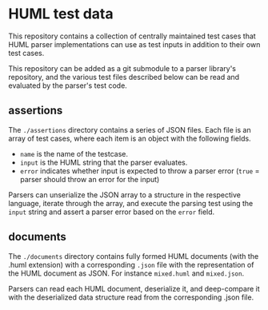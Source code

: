 # HUML test data

This repository contains a collection of centrally maintained test cases that HUML parser implementations can use as test inputs in addition to their own test cases.

This repository can be added as a git submodule to a parser library's repository, and the various test files described below can be read and evaluated by the parser's test code.

## assertions
The `./assertions` directory contains a series of JSON files. Each file is an array of test cases, where each item is an object with the following fields.

- `name` is the name of the testcase.
- `input` is the HUML string that the parser evaluates.
- `error` indicates whether input is expected to throw a parser error (`true` = parser should throw an error for the input)

Parsers can unserialize the JSON array to a structure in the respective language, iterate through the array, and execute the parsing test using the `input` string and assert a parser error based on the `error` field.

## documents
The `./documents` directory contains fully formed HUML documents (with the .huml extension) with a corresponding `.json` file with the representation of the HUML document as JSON. For instance `mixed.huml` and `mixed.json`.

Parsers can read each HUML document, deserialize it, and deep-compare it with the deserialized data structure read from the corresponding .json file.
